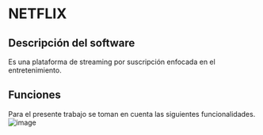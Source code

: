 # NETFLIX

## Descripción del software
Es una plataforma de streaming por suscripción enfocada en el entretenimiento.

## Funciones
Para el presente trabajo se toman en cuenta las siguientes funcionalidades.
![image](https://user-images.githubusercontent.com/82128621/137235210-a5c099f4-7957-42b6-8fef-5176c3835dc8.png)

